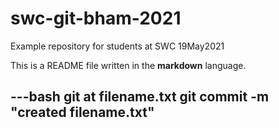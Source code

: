 # swc-git-bham-2021

Example repository for students at SWC 19May2021

This is a README file written in the **markdown** language.

---bash
git at filename.txt
git commit -m "created filename.txt"
---
